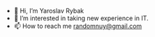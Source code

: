 - 👋 Hi, I’m Yaroslav Rybak
- 👀 I’m interested in taking new experience in IT.
- 📫 How to reach me randomnuy@gmail.com

<!---
slavafisher/slavafisher is a ✨ special ✨ repository because its `README.md` (this file) appears on your GitHub profile.
You can click the Preview link to take a look at your changes.
--->
